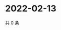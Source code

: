 # 2022-02-13

共 0 条

<!-- BEGIN WEIBO -->
<!-- 最后更新时间 Sun Feb 13 2022 02:16:26 GMT+0800 (China Standard Time) -->

<!-- END WEIBO -->
